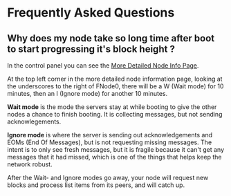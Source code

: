 # Frequently Asked Questions 

## Why does my node take so long time after boot to start progressing it's block height ?
In the control panel you can see the [More Detailed Node Info Page](https://docs.factom.com/#more-detailed-node-information-page). 

At the top left corner in the more detailed node information page, looking at the underscores to the right of FNode0, there will be a W (Wait mode) for 10 minutes, then an I (Ignore mode) for another 10 minutes. 

**Wait mode** is the mode the servers stay at while booting to give the other nodes a chance to finish booting. It is collecting messages, but not sending acknowlegements. 

**Ignore mode** is where the server is sending out acknowledgements and EOMs (End Of Messages), but is not requesting missing messages. The intent is to only see fresh messages, but it is fragile because it can't get any messages that it had 
missed, which is one of the things that helps keep the network robust.

After the Wait- and Ignore modes go away, your node will request new blocks and process list items from its peers, and will catch up.
